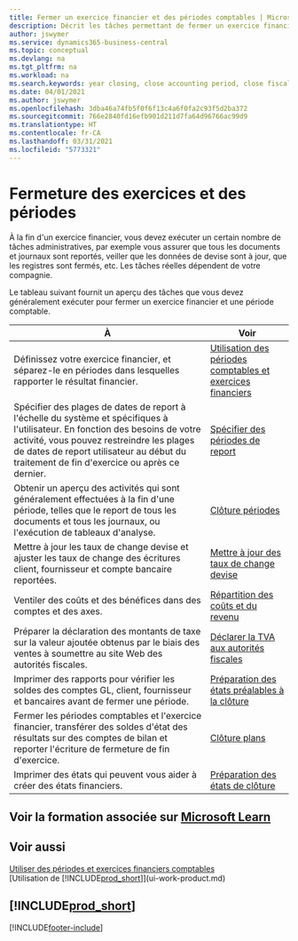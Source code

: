 ```yaml
---
title: Fermer un exercice financier et des périodes comptables | Microsoft Docs
description: Décrit les tâches permettant de fermer un exercice financier ou une période comptable, par exemple, en vérifiant que les documents et les journaux sont reportés et en vérifiant les soldes bancaires.
author: jswymer
ms.service: dynamics365-business-central
ms.topic: conceptual
ms.devlang: na
ms.tgt_pltfrm: na
ms.workload: na
ms.search.keywords: year closing, close accounting period, close fiscal year, bank account detailed trial balance
ms.date: 04/01/2021
ms.author: jswymer
ms.openlocfilehash: 3dba46a74fb5f0f6f13c4a6f0fa2c93f5d2ba372
ms.sourcegitcommit: 766e2840fd16efb901d211d7fa64d96766ac99d9
ms.translationtype: HT
ms.contentlocale: fr-CA
ms.lasthandoff: 03/31/2021
ms.locfileid: "5773321"
---
```

# <a name="closing-years-and-periods"></a>Fermeture des exercices et des périodes

À la fin d'un exercice financier, vous devez exécuter un certain nombre de tâches administratives, par exemple vous assurer que tous les documents et journaux sont reportés, veiller que les données de devise sont à jour, que les registres sont fermés, etc. Les tâches réelles dépendent de votre compagnie.

Le tableau suivant fournit un aperçu des tâches que vous devez généralement exécuter pour fermer un exercice financier et une période comptable.

| À | Voir |
| --- | --- |
| Définissez votre exercice financier, et séparez-le en périodes dans lesquelles rapporter le résultat financier. | [Utilisation des périodes comptables et exercices financiers](finance-accounting-periods-and-fiscal-years.md)|
| Spécifier des plages de dates de report à l'échelle du système et spécifiques à l'utilisateur. En fonction des besoins de votre activité, vous pouvez restreindre les plages de dates de report utilisateur au début du traitement de fin d'exercice ou après ce dernier. |[Spécifier des périodes de report](finance-how-specify-posting-periods.md) |
| Obtenir un aperçu des activités qui sont généralement effectuées à la fin d'une période, telles que le report de tous les documents et tous les journaux, ou l'exécution de tableaux d'analyse. |[Clôture périodes](year-how-complete-period-end-processes.md) |
| Mettre à jour les taux de change devise et ajuster les taux de change des écritures client, fournisseur et compte bancaire reportées. |[Mettre à jour des taux de change devise](finance-how-update-currencies.md) |
| Ventiler des coûts et des bénéfices dans des comptes et des axes. |[Répartition des coûts et du revenu](year-allocate-costs-income.md) |
| Préparer la déclaration des montants de taxe sur la valeur ajoutée obtenus par le biais des ventes à soumettre au site Web des autorités fiscales. |[Déclarer la TVA aux autorités fiscales](finance-how-report-vat.md)|
| Imprimer des rapports pour vérifier les soldes des comptes GL, client, fournisseur et bancaires avant de fermer une période. |[Préparation des états préalables à la clôture](year-prepare-preclose-reports.md) |
| Fermer les périodes comptables et l'exercice financier, transférer des soldes d'état des résultats sur des comptes de bilan et reporter l'écriture de fermeture de fin d'exercice. |[Clôture plans](year-close-books.md) |
| Imprimer des états qui peuvent vous aider à créer des états financiers. |[Préparation des états de clôture](year-prepare-close-statement.md) |

## <a name="see-related-training-at-microsoft-learn"></a>Voir la formation associée sur [Microsoft Learn](/learn/modules/close-fiscal-year-dynamics-365-business-central/index)

## <a name="see-also"></a>Voir aussi

[Utiliser des périodes et exercices financiers comptables](finance-accounting-periods-and-fiscal-years.md)  
[Utilisation de [!INCLUDE[prod_short](includes/prod_short.md)]](ui-work-product.md)

## [!INCLUDE[prod_short](includes/free_trial_md.md)]  


[!INCLUDE[footer-include](includes/footer-banner.md)]